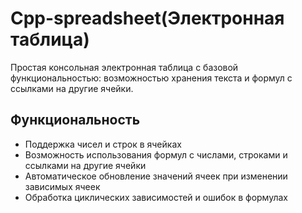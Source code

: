 # Cpp-spreadsheet(Электронная таблица)
Простая консольная электронная таблица с базовой функциональностью: возможностью хранения текста и формул с ссылками на другие ячейки.

## Функциональность

- Поддержка чисел и строк в ячейках
- Возможность использования формул с числами, строками и ссылками на другие ячейки
- Автоматическое обновление значений ячеек при изменении зависимых ячеек
- Обработка циклических зависимостей и ошибок в формулах
